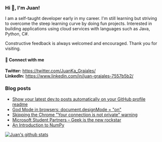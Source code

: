 ### Hi 👋, I'm Juan!

I am a self-taught developer early in my career. I'm still learning but striving to overcome the steep learning curve by doing fun projects. Interested in building applications using cloud services with languages such as Java, Python, C#. 

Constructive feedback is always welcomed and encouraged.
Thank you for visiting.

#### :iphone: Connect with me
**Twitter:** https://twitter.com/JuanKa_Grajales/                                                                                                                     
**LinkedIn:** https://www.linkedin.com/in/juan-grajales-7557b5b2/

### Blog posts
<!-- BLOG-POST-LIST:START -->
- [Show your latest dev.to posts automatically on your GitHub profile readme](https://dev.to/gautamkrishnar/show-your-latest-dev-to-posts-automatically-in-your-github-profile-readme-3nk8)
- [God Mode in browsers: document.designMode = "on"](https://dev.to/gautamkrishnar/god-mode-in-browsers-document-designmode-on-2pmo)
- [Skipping the Chrome "Your connection is not private" warning](https://dev.to/gautamkrishnar/quickbits-1-skipping-the-chrome-your-connection-is-not-private-warning-4kp1)
- [Microsoft Student Partners – Geek is the new rockstar](https://dev.to/gautamkrishnar/microsoft-student-partners--geek-is-the-new-rockstar)
- [An Introduction to NumPy](https://dev.to/gautamkrishnar/an-introduction-to-numpy)
<!-- BLOG-POST-LIST:END -->

[![Juan's github stats](https://github-readme-stats.vercel.app/api?JuansonGrajales=anuraghazra)](https://github.com/anuraghazra/github-readme-stats)

<!--
**JuansonGrajales/JuansonGrajales** is a ✨ _special_ ✨ repository because its `README.md` (this file) appears on your GitHub profile.

Here are some ideas to get you started:

- 🔭 I’m currently working on ...
- 🌱 I’m currently learning ...
- 👯 I’m looking to collaborate on ...
- 🤔 I’m looking for help with ...
- 💬 Ask me about ...
- 📫 How to reach me: ...
- 😄 Pronouns: ...
- ⚡ Fun fact: ...
-->
